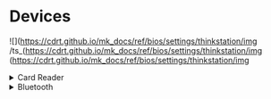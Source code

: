 # Devices #
![](https://cdrt.github.io/mk_docs/ref/bios/settings/thinkstation/img
   /ts_(https://cdrt.github.io/mk_docs/ref/bios/settings/thinkstation/img
   (https://cdrt.github.io/mk_docs/ref/bios/settings/thinkstation/img
   
<!--![](https://cdrt.github.io/mk_docs/ref/bios/settings/thinkstation/img
   (https://cdrt.github.io/mk_docs/ref/bios/settings/thinkstation/img
   vices_pciesetup_px.png)
![](https://cdrt.github.io/mk_docs/ref/bios/settings/thinkstation/img
   /ts_devices_pciexpress_p3twr.png)![](https://cdrt.github.io/mk_docs/ref/bios/settings/thinkstation/img
   /devices.png) -->

<details><summary>Card Reader</summary>

Whether card reader will be available in OS.

Options:

1.	**Enabled** - Default.
2.	Disabled

| WMI Setting name | Values | SVP / SMP Req'd | AMD/Intel |
|:---|:---|:---|:---|
| CardReader |Disabled, Enabled  | yes | Intel |

</details>

<details><summary>Bluetooth</summary>

Whether Bluetooth will be available in OS.

Options:

1.	**Enabled** - Default.
2.	Disabled  

| WMI Setting name | Values | SVP / SMP Req'd | AMD/Intel |
|:---|:---|:---|:---|
| Bluetooth | Disabled, Enabled | yes | Both |

</details>
